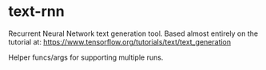 # text-rnn
Recurrent Neural Network text generation tool. Based almost entirely on the tutorial at: https://www.tensorflow.org/tutorials/text/text_generation

Helper funcs/args for supporting multiple runs.
